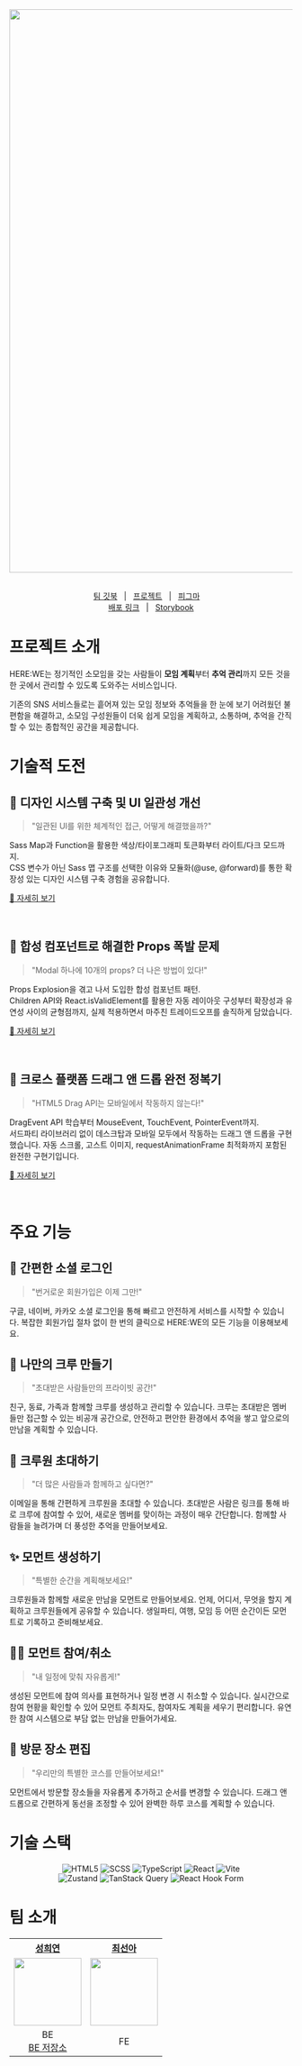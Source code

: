 <div align="center">
  <img src="https://github.com/user-attachments/assets/98532218-7522-423a-9a00-bc2affb7a23d" width=1000 />
</div>

<br>

<div align=center>

<p align=center>
  <a href="https://here-we.gitbook.io/here-we/frontend/undefined">팀 깃북</a>
  &nbsp; | &nbsp; 
  <a href="https://github.com/orgs/TeamTheGenius/projects/7">프로젝트</a>
  &nbsp; | &nbsp;
  <a href="https://www.figma.com/design/dt1WvU7EadrXIAfOT3O0xC/TeamTheGenius?node-id=0-1&t=PahQoJ54AqZyN88R-1">피그마</a>
  &nbsp;  &nbsp; 
  <br>
  <a href="https://herewe.co.kr/">배포 링크</a>
  &nbsp; | &nbsp; 
  <a href="https://686612406a1162af8de27174-ihlwasgjhb.chromatic.com/">Storybook</a>
</p>

</div>


# 프로젝트 소개 

HERE:WE는 정기적인 소모임을 갖는 사람들이 **모임 계획**부터 **추억 관리**까지 모든 것을 한 곳에서 관리할 수 있도록 도와주는 서비스입니다.

기존의 SNS 서비스들로는 흩어져 있는 모임 정보와 추억들을 한 눈에 보기 어려웠던 불편함을 해결하고, 소모임 구성원들이 더욱 쉽게 모임을 계획하고, 소통하며, 추억을 간직할 수 있는 종합적인 공간을 제공합니다.

# 기술적 도전 

## 🎨 디자인 시스템 구축 및 UI 일관성 개선 

> "일관된 UI를 위한 체계적인 접근, 어떻게 해결했을까?"

Sass Map과 Function을 활용한 색상/타이포그래피 토큰화부터 라이트/다크 모드까지. 
<br/> 
CSS 변수가 아닌 Sass 맵 구조를 선택한 이유와 모듈화(@use, @forward)를 통한 확장성 있는 디자인 시스템 구축 경험을 공유합니다.

[🔗 자세히 보기](https://here-we.gitbook.io/here-we/frontend/ui)

<br />

## 🧩 합성 컴포넌트로 해결한 Props 폭발 문제

> "Modal 하나에 10개의 props? 더 나은 방법이 있다!"

Props Explosion을 겪고 나서 도입한 합성 컴포넌트 패턴. 
<br />
Children API와 React.isValidElement를 활용한 자동 레이아웃 구성부터 확장성과 유연성 사이의 균형점까지, 실제 적용하면서 마주친 트레이드오프를 솔직하게 담았습니다.


[🔗 자세히 보기](https://here-we.gitbook.io/here-we/frontend/ui-1)

<br />

## 📱 크로스 플랫폼 드래그 앤 드롭 완전 정복기

> "HTML5 Drag API는 모바일에서 작동하지 않는다!"

DragEvent API 학습부터 MouseEvent, TouchEvent, PointerEvent까지. 
<br />
서드파티 라이브러리 없이 데스크탑과 모바일 모두에서 작동하는 드래그 앤 드롭을 구현했습니다. 자동 스크롤, 고스트 이미지, requestAnimationFrame 최적화까지 포함된 완전한 구현기입니다.


[🔗 자세히 보기](https://here-we.gitbook.io/here-we/frontend/3)

<br />

# 주요 기능 

## 🔐 간편한 소셜 로그인

> "번거로운 회원가입은 이제 그만!"

구글, 네이버, 카카오 소셜 로그인을 통해 빠르고 안전하게 서비스를 시작할 수 있습니다. 복잡한 회원가입 절차 없이 한 번의 클릭으로 HERE:WE의 모든 기능을 이용해보세요.

## 👥 나만의 크루 만들기

> "초대받은 사람들만의 프라이빗 공간!"

친구, 동료, 가족과 함께할 크루를 생성하고 관리할 수 있습니다. 크루는 초대받은 멤버들만 접근할 수 있는 비공개 공간으로, 안전하고 편안한 환경에서 추억을 쌓고 앞으로의 만남을 계획할 수 있습니다.

## 💌 크루원 초대하기

> "더 많은 사람들과 함께하고 싶다면?"

이메일을 통해 간편하게 크루원을 초대할 수 있습니다. 초대받은 사람은 링크를 통해 바로 크루에 참여할 수 있어, 새로운 멤버를 맞이하는 과정이 매우 간단합니다. 함께할 사람들을 늘려가며 더 풍성한 추억을 만들어보세요.

## ✨ 모먼트 생성하기

> "특별한 순간을 계획해보세요!"

크루원들과 함께할 새로운 만남을 모먼트로 만들어보세요. 언제, 어디서, 무엇을 할지 계획하고 크루원들에게 공유할 수 있습니다. 생일파티, 여행, 모임 등 어떤 순간이든 모먼트로 기록하고 준비해보세요.

## 🙋‍♀️ 모먼트 참여/취소

> "내 일정에 맞춰 자유롭게!"

생성된 모먼트에 참여 의사를 표현하거나 일정 변경 시 취소할 수 있습니다. 실시간으로 참여 현황을 확인할 수 있어 모먼트 주최자도, 참여자도 계획을 세우기 편리합니다. 유연한 참여 시스템으로 부담 없는 만남을 만들어가세요.

## 📍 방문 장소 편집

> "우리만의 특별한 코스를 만들어보세요!"

모먼트에서 방문할 장소들을 자유롭게 추가하고 순서를 변경할 수 있습니다. 드래그 앤 드롭으로 간편하게 동선을 조정할 수 있어 완벽한 하루 코스를 계획할 수 있습니다.


# 기술 스택

<div align="center">

![HTML5](https://img.shields.io/badge/HTML5-E34F26?style=for-the-badge&logo=html5&logoColor=white)
![SCSS](https://img.shields.io/badge/SCSS-CC6699?style=for-the-badge&logo=sass&logoColor=white)
![TypeScript](https://img.shields.io/badge/TypeScript-3178C6?style=for-the-badge&logo=typescript&logoColor=white)
![React](https://img.shields.io/badge/React-61DAFB?style=for-the-badge&logo=react&logoColor=black)
![Vite](https://img.shields.io/badge/Vite-646CFF?style=for-the-badge&logo=vite&logoColor=white)
<br/>
![Zustand](https://img.shields.io/badge/Zustand-000000?style=for-the-badge&logo=zustand&logoColor=white)
![TanStack Query](https://img.shields.io/badge/TanStack_Query-FF4154?style=for-the-badge&logo=reactquery&logoColor=white)
![React Hook Form](https://img.shields.io/badge/React_Hook_Form-EC5990?style=for-the-badge&logo=reacthookform&logoColor=white)

</div>



# 팀 소개 

<table align="center">
  <tr>
    <th><a href="https://github.com/hey-sung">성희연</a></th>
    <th><a href="https://github.com/choiseona">최선아</a></th>
  </tr>
  <tr>
    <td><img src="https://github.com/user-attachments/assets/fdf16a36-58fa-4cd6-a092-3a07313c0fd4" width="120" height="120"></td>
    <td><img src="https://github.com/user-attachments/assets/5efa2522-7fdb-4d4e-a283-f4d5aa50bcbc" width="120" height="120"></td>
  </tr>
  <tr align="center">
    <td>BE<br/><a href="https://github.com/TeamTheGenius/HERE-WE_Server">BE 저장소</a></td>
    <td>FE</td>
  </tr>
</table>
